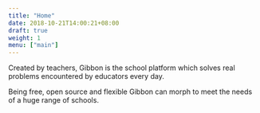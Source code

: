 ```yaml
---
title: "Home"
date: 2018-10-21T14:00:21+08:00
draft: true
weight: 1
menu: ["main"]
---
```


Created by teachers, Gibbon is the school platform which 
solves real problems encountered by educators every day.

Being free, open source and flexible Gibbon can morph
to meet the needs of a huge range of schools.

